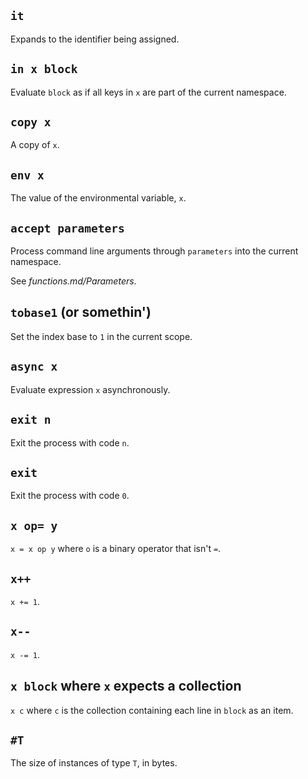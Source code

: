 ## `it`
Expands to the identifier being assigned.

## `in x block`
Evaluate `block` as if all keys in `x` are part of the current namespace.

## `copy x`
A copy of `x`.

## `env x`
The value of the environmental variable, `x`.

## `accept parameters`
Process command line arguments through `parameters` into the current namespace.

See *functions.md/Parameters*.

## `tobase1` (or somethin')
Set the index base to `1` in the current scope.

## `async x`
Evaluate expression `x` asynchronously.

## `exit n`
Exit the process with code `n`.

## `exit`
Exit the process with code `0`.

## `x op= y`
`x = x op y` where `o` is a binary operator that isn't `=`.

## `x++`
`x += 1`.

## `x--`
`x -= 1`.

## `x block` where `x` expects a collection
`x c` where `c` is the collection containing each line in `block` as an item.

## `#T`
The size of instances of type `T`, in bytes.